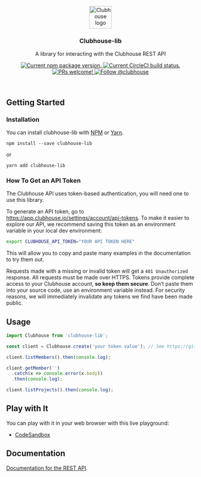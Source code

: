 <p align="center">
  <img height="60" src="https://user-images.githubusercontent.com/7189823/67512945-deb55180-f667-11e9-823f-023d1629f868.png" alt="Clubhouse logo">
</p>

<h3 align="center">
  Clubhouse-lib
</h3>

<p align="center">
  A library for interacting with the Clubhouse REST API
</p>

<p align="center">
  <a href="https://www.npmjs.org/package/clubhouse-lib">
    <img src="https://badge.fury.io/js/clubhouse-lib.svg" alt="Current npm package version." />
  </a>
  <a href="https://circleci.com/gh/clubhouse/clubhouse-lib">
    <img src="https://circleci.com/gh/clubhouse/clubhouse-lib.svg?style=shield" alt="Current CircleCI build status." />
  </a>
  <a href="https://circleci.com/gh/clubhouse/clubhouse-lib">
    <img src="https://img.shields.io/badge/PRs-welcome-brightgreen.svg" alt="PRs welcome!" />
  </a>
  <a href="https://twitter.com/intent/follow?screen_name=clubhouse">
    <img src="https://img.shields.io/twitter/follow/clubhouse.svg?label=Follow%20@clubhouse" alt="Follow @clubhouse" />
  </a>
</p>

<br>

## Getting Started

### Installation

You can install clubhouse-lib with [NPM](https://www.npmjs.com/) or [Yarn](https://yarnpkg.com).

```shell
npm install --save clubhouse-lib
```

or

```shell
yarn add clubhouse-lib
```

### How To Get an API Token

The Clubhouse API uses token-based authentication, you will need one to use this library.

To generate an API token, go to https://app.clubhouse.io/settings/account/api-tokens. To make it easier to explore our API, we recommend saving this token as an environment variable in your local dev environment:

```bash
export CLUBHOUSE_API_TOKEN="YOUR API TOKEN HERE"
```

This will allow you to copy and paste many examples in the documentation to try them out.

Requests made with a missing or invalid token will get a `401 Unauthorized` response. All requests must be made over HTTPS. Tokens provide complete access to your Clubhouse account, **so keep them secure**. Don’t paste them into your source code, use an environment variable instead. For security reasons, we will immediately invalidate any tokens we find have been made public.

## Usage

```javascript
import Clubhouse from 'clubhouse-lib';

const client = Clubhouse.create('your token value'); // See https://github.com/clubhouse/clubhouse-lib#how-to-get-an-api-token

client.listMembers().then(console.log);

client.getMember('')
  .catch(x => console.error(x.body))
  .then(console.log);

client.listProjects().then(console.log);
```

## Play with It

You can play with it in your web browser with this live playground: 

- [CodeSandbox](https://codesandbox.io/s/clubhouse-lib-playground-r447i)

## Documentation

[Documentation for the REST API](https://clubhouse.io/api/rest).
